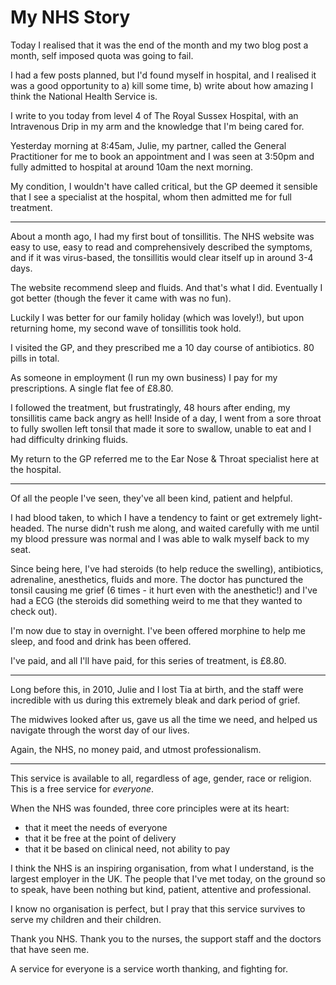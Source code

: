 # My NHS Story

Today I realised that it was the end of the month and my two blog post a month, self imposed quota was going to fail.

I had a few posts planned, but I'd found myself in hospital, and I realised it was a good opportunity to a) kill some time, b) write about how amazing I think the National Health Service is.

<!--more-->

I write to you today from level 4 of The Royal Sussex Hospital, with an Intravenous Drip in my arm and the knowledge that I'm being cared for.

Yesterday morning at 8:45am, Julie, my partner, called the General Practitioner for me to book an appointment and I was seen at 3:50pm and fully admitted to hospital at around 10am the next morning.

My condition, I wouldn't have called critical, but the GP deemed it sensible that I see a specialist at the hospital, whom then admitted me for full treatment.

---

About a month ago, I had my first bout of tonsillitis. The NHS website was easy to use, easy to read and comprehensively described the symptoms, and if it was virus-based, the tonsillitis would clear itself up in around 3-4 days.

The website recommend sleep and fluids. And that's what I did. Eventually I got better (though the fever it came with was no fun).

Luckily I was better for our family holiday (which was lovely!), but upon returning home, my second wave of tonsillitis took hold.

I visited the GP, and they prescribed me a 10 day course of antibiotics. 80 pills in total.

As someone in employment (I run my own business) I pay for my prescriptions. A single flat fee of £8.80.

I followed the treatment, but frustratingly, 48 hours after ending, my tonsillitis came back angry as hell! Inside of a day, I went from a sore throat to fully swollen left tonsil that made it sore to swallow, unable to eat and I had difficulty drinking fluids.

My return to the GP referred me to the Ear Nose & Throat specialist here at the hospital.

---

Of all the people I've seen, they've all been kind, patient and helpful.

I had blood taken, to which I have a tendency to faint or get extremely light-headed. The nurse didn't rush me along, and waited carefully with me until my blood pressure was normal and I was able to walk myself back to my seat.

Since being here, I've had steroids (to help reduce the swelling), antibiotics, adrenaline, anesthetics, fluids and more. The doctor has punctured the tonsil causing me grief (6 times - it hurt even with the anesthetic!) and I've had a ECG (the steroids did something weird to me that they wanted to check out).

I'm now due to stay in overnight. I've been offered morphine to help me sleep, and food and drink has been offered.

I've paid, and all I'll have paid, for this series of treatment, is £8.80.

---

Long before this, in 2010, Julie and I lost Tia at birth, and the staff were incredible with us during this extremely bleak and dark period of grief.

The midwives looked after us, gave us all the time we need, and helped us navigate through the worst day of our lives.

Again, the NHS, no money paid, and utmost professionalism.

---

This service is available to all, regardless of age, gender, race or religion. This is a free service for _everyone_.

When the NHS was founded, three core principles were at its heart:

- that it meet the needs of everyone
- that it be free at the point of delivery
- that it be based on clinical need, not ability to pay

I think the NHS is an inspiring organisation, from what I understand, is the largest employer in the UK. The people that I've met today, on the ground so to speak, have been nothing but kind, patient, attentive and professional.

I know no organisation is perfect, but I pray that this service survives to serve my children and their children.

Thank you NHS. Thank you to the nurses, the support staff and the doctors that have seen me.

A service for everyone is a service worth thanking, and fighting for.
